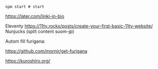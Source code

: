 
```
npm start # start 
```

https://later.com/linki-in-bio

Eleventy
https://11ty.rocks/posts/create-your-first-basic-11ty-website/
Nunjucks (split content suom-jp)

Autom fill furigana:

https://github.com/mornir/get-furigana

https://kuroshiro.org/
